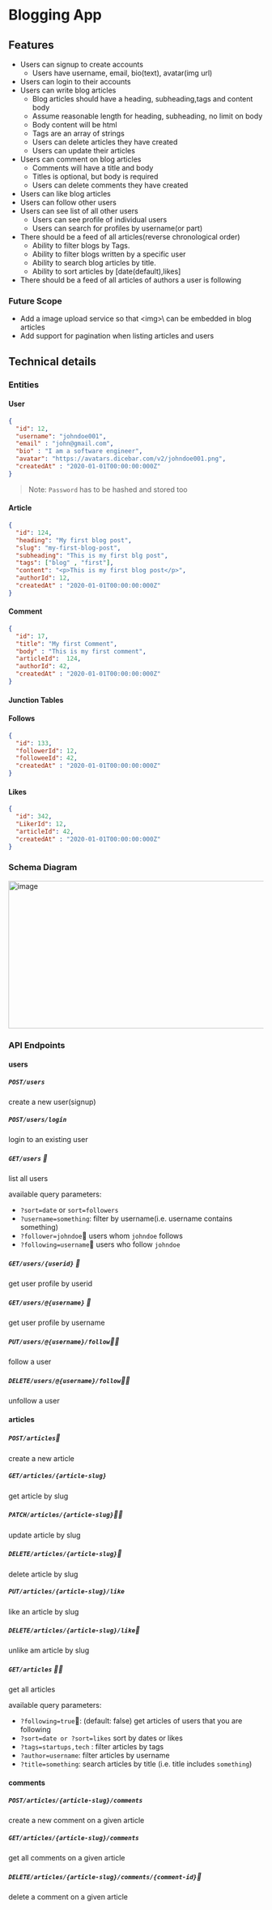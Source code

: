 # Blogging App

## Features

- Users can signup to create accounts
  - Users have username, email, bio(text), avatar(img url)
- Users can login to their accounts
- Users can write blog articles
    - Blog articles should have a heading, subheading,tags and content body
    - Assume reasonable length for heading, subheading, no limit on body
    - Body content will be html
    - Tags are an array of strings
    - Users can delete articles they have created
    - Users can update their articles
- Users can comment on blog articles
    - Comments will have a title and body
    - Titles is optional, but body is required
    - Users can delete comments they have created
- Users can like blog articles
- Users can follow other users
- Users can see list of all other users
    - Users can see profile of individual users
    - Users can search for profiles by username(or part)
- There should be a feed of all articles(reverse chronological order)
    - Ability to filter blogs by Tags.
    - Ability to filter blogs written by a specific user
    - Ability to search blog articles by title.
    - Ability to sort articles by \[date(default),likes\]
- There should be a feed of all articles of authors a user is following


### Future Scope

- Add a image upload service so that \<img>\ can be embedded in blog articles
- Add support for pagination when listing articles and users

## Technical details

### Entities

#### User

```json
{
  "id": 12,
  "username": "johndoe001",
  "email" : "john@gmail.com",
  "bio" : "I am a software engineer",
  "avatar": "https://avatars.dicebar.com/v2/johndoe001.png",
  "createdAt" : "2020-01-01T00:00:00:000Z"
}
```
> Note: `Password` has to be hashed and stored too

#### Article

```json
{
  "id": 124,
  "heading": "My first blog post",
  "slug": "my-first-blog-post",
  "subheading": "This is my first blg post",
  "tags": ["blog" , "first"],
  "content": "<p>This is my first blog post</p>",
  "authorId": 12,
  "createdAt" : "2020-01-01T00:00:00:000Z"
}
```

#### Comment

```json
{
  "id": 17,
  "title": "My first Comment",
  "body" : "This is my first comment",
  "articleId":  124,
  "authorId": 42,
  "createdAt" : "2020-01-01T00:00:00:000Z"
}
```

#### Junction Tables

#### Follows

```json
{
  "id": 133,
  "followerId": 12,
  "followeeId": 42,
  "createdAt" : "2020-01-01T00:00:00:000Z"
}
```

#### Likes

```json
{
  "id": 342,
  "LikerId": 12,
  "articleId": 42,
  "createdAt" : "2020-01-01T00:00:00:000Z"
}
```

### Schema Diagram

<img width="551" height="291" alt="image" src="https://github.com/user-attachments/assets/cd4d18df-40ba-44a4-b5b7-325e4c2b6d74" />

### API Endpoints

#### users

##### `POST/users`
create a new user(signup)

##### `POST/users/login`
login to an existing user

##### `GET/users` 📄
list all users

available query parameters:
- `?sort=date` or `sort=followers`
- `?username=something`: filter by username(i.e. username contains something)
- `?follower=johndoe`🔐 users whom `johndoe` follows
- `?following=username`🔐 users who follow `johndoe`

##### `GET/users/{userid}` 🔐
get user profile by userid

##### `GET/users/@{username}` 🔐
get user profile by username

##### `PUT/users/@{username}/follow`🔐👤
follow a user

##### `DELETE/users/@{username}/follow`🔐👤
unfollow a user

#### articles

##### `POST/articles`🔐
create a new article

##### `GET/articles/{article-slug}`
get article by slug

##### `PATCH/articles/{article-slug}`🔐👤
update article by slug

##### `DELETE/articles/{article-slug}`👤
delete article by slug

##### `PUT/articles/{article-slug}/like`
like an article by slug

##### `DELETE/articles/{article-slug}/like`👤
unlike am article by slug

##### `GET/articles` 🔐📄
get all articles

available query parameters:
- `?following=true`🔐: (default: false) get articles of users that you are following
- `?sort=date or ?sort=likes` sort by dates or likes
- `?tags=startups,tech` : filter articles by tags
- `?author=username`: filter articles by username
- `?title=something`: search articles by title (i.e. title includes `something`)

#### comments

##### `POST/articles/{article-slug}/comments`
create a new comment on a given article

##### `GET/articles/{article-slug}/comments`
get all comments on a given article

##### `DELETE/articles/{article-slug}/comments/{comment-id}`👤
delete a comment on a given article


